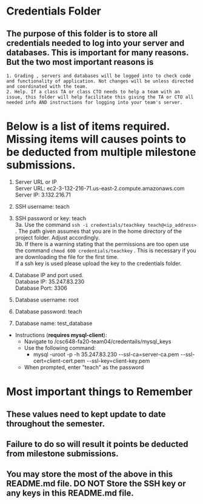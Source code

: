 # Credentials Folder

## The purpose of this folder is to store all credentials needed to log into your server and databases. This is important for many reasons. But the two most important reasons is
    1. Grading , servers and databases will be logged into to check code and functionality of application. Not changes will be unless directed and coordinated with the team.
    2. Help. If a class TA or class CTO needs to help a team with an issue, this folder will help facilitate this giving the TA or CTO all needed info AND instructions for logging into your team's server. 


# Below is a list of items required. Missing items will causes points to be deducted from multiple milestone submissions.

1. Server URL or IP <br>
Server URL: ec2-3-132-216-71.us-east-2.compute.amazonaws.com <br>
Server IP: 3.132.216.71
2. SSH username: teach
3. SSH password or key: teach <br>
    3a. Use the command `ssh -i credentials/teachkey teach@<ip_address>` . The path given assumes that you are in the home directory of the project folder. Adjust accordingly. <br>
    3b. If there is a warning stating that the permissions are too open use the command `chmod 600 credentials/teachkey` . This is necessary if you are downloading the file for the first time.
    <br> If a ssh key is used please upload the key to the credentials folder.

4. Database IP and port used. <br>
Database IP: 35.247.83.230 <br>
Database Port: 3306
5. Database username: root
6. Database password: teach
7. Database name: test_database
  - Instructions (<strong>requires mysql-client</strong>): 
    - Navigate to /csc648-fa20-team04/credentails/mysql_keys
    - Use the following command: 
        - mysql -uroot -p -h 35.247.83.230 --ssl-ca=server-ca.pem --ssl-cert=client-cert.pem --ssl-key=client-key.pem
    - When prompted, enter "teach" as the password

# Most important things to Remember
## These values need to kept update to date throughout the semester. <br>
## <strong>Failure to do so will result it points be deducted from milestone submissions.</strong><br>
## You may store the most of the above in this README.md file. DO NOT Store the SSH key or any keys in this README.md file.
